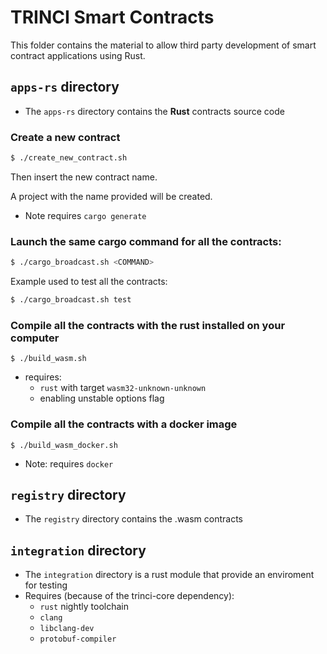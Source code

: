 TRINCI Smart Contracts
======================

This folder contains the material to allow third party
development of smart contract applications using Rust.



## `apps-rs` directory 
 - The `apps-rs` directory contains the **Rust** contracts source code

### Create a new contract
```bash
$ ./create_new_contract.sh
```

Then insert the new contract name.

A project with the name provided will be created.

- Note requires `cargo generate`


### Launch the same cargo command for all the contracts:
```bash
$ ./cargo_broadcast.sh <COMMAND>
```

Example used to test all the contracts: 
```bash
$ ./cargo_broadcast.sh test
```

### Compile all the contracts with the rust installed on your computer
```
$ ./build_wasm.sh
```
 - requires:
   - `rust` with target `wasm32-unknown-unknown`
   - enabling unstable options flag

### Compile all the contracts with a docker image
```
$ ./build_wasm_docker.sh
```
 - Note: requires `docker`


## `registry` directory 
 - The `registry` directory contains the .wasm contracts


## `integration` directory 
 - The `integration` directory is a rust module that provide an enviroment for testing
 - Requires (because of the trinci-core dependency):
   - `rust` nightly toolchain
   - `clang`
   - `libclang-dev`
   - `protobuf-compiler`
 
